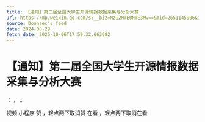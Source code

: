 ```yaml
---
title: 【通知】第二届全国大学生开源情报数据采集与分析大赛
url: https://mp.weixin.qq.com/s?__biz=MzI2MTE0NTE3Mw==&mid=2651145906&idx=1&sn=a9f1aa848063b548190a879274db0647
source: Doonsec's feed
date: 2024-08-29
fetch_date: 2025-10-06T17:59:32.663082
---
```


# 【通知】第二届全国大学生开源情报数据采集与分析大赛

：
，
。

视频
小程序
赞
，轻点两下取消赞
在看
，轻点两下取消在看
